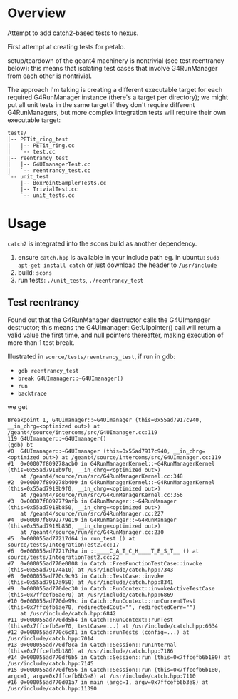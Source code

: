 # Overview

Attempt to add [catch2](https://github.com/catchorg/Catch2)-based tests to nexus.

First attempt at creating tests for petalo.

setup/teardown of the geant4 machinery is nontrivial (see test reentrancy below): this means that isolating test cases that involve G4RunManager from each other is nontrivial.

The approach I'm taking is creating a different executable target for each required G4RunManager instance (there's a target per directory); we might put all unit tests in the same target if they don't require different G4RunManagers, but more complex integration tests will require their own executable target:

```
tests/
|-- PETit_ring_test
|   |-- PETit_ring.cc
|   `-- test.cc
|-- reentrancy_test
|   |-- G4UImanagerTest.cc
|   `-- reentrancy_test.cc
`-- unit_test
    |-- BoxPointSamplerTests.cc
    |-- TrivialTest.cc
    `-- unit_tests.cc
```

# Usage

`catch2` is integrated into the scons build as another dependency.

1. ensure `catch.hpp` is available in your include path eg. in ubuntu:
  `sudo apt-get install catch`
  or just download the header to `/usr/include`
2. build:
  `scons`
3. run tests:
  `./unit_tests`, `./reentrancy_test`


## Test reentrancy

Found out that the G4RunManager destructor calls the G4UImanager destructor; this means the G4UImanager::GetUIpointer() call will return a valid value the first time, and null pointers thereafter, making execution of more than 1 test break.

Illustrated in `source/tests/reentrancy_test`, if run in gdb:
* `gdb reentrancy_test`
* `break G4UImanager::~G4UImanager()`
* `run`
* `backtrace`

we get

```
Breakpoint 1, G4UImanager::~G4UImanager (this=0x55ad7917c940, __in_chrg=<optimized out>) at /geant4/source/intercoms/src/G4UImanager.cc:119
119	G4UImanager::~G4UImanager()
(gdb) bt
#0  G4UImanager::~G4UImanager (this=0x55ad7917c940, __in_chrg=<optimized out>) at /geant4/source/intercoms/src/G4UImanager.cc:119
#1  0x00007f809278acb0 in G4RunManagerKernel::~G4RunManagerKernel (this=0x55ad7918b9f0, __in_chrg=<optimized out>)
    at /geant4/source/run/src/G4RunManagerKernel.cc:348
#2  0x00007f809278b409 in G4RunManagerKernel::~G4RunManagerKernel (this=0x55ad7918b9f0, __in_chrg=<optimized out>)
    at /geant4/source/run/src/G4RunManagerKernel.cc:356
#3  0x00007f8092779afb in G4RunManager::~G4RunManager (this=0x55ad7918b850, __in_chrg=<optimized out>)
    at /geant4/source/run/src/G4RunManager.cc:227
#4  0x00007f8092779e19 in G4RunManager::~G4RunManager (this=0x55ad7918b850, __in_chrg=<optimized out>)
    at /geant4/source/run/src/G4RunManager.cc:230
#5  0x000055ad77217d64 in run_test () at source/tests/IntegrationTest2.cc:17
#6  0x000055ad77217d9a in ::____C_A_T_C_H____T_E_S_T__ () at source/tests/IntegrationTest2.cc:22
#7  0x000055ad770e0008 in Catch::FreeFunctionTestCase::invoke (this=0x55ad79174a10) at /usr/include/catch.hpp:7343
#8  0x000055ad770c9c93 in Catch::TestCase::invoke (this=0x55ad7917a950) at /usr/include/catch.hpp:8341
#9  0x000055ad770dec30 in Catch::RunContext::invokeActiveTestCase (this=0x7ffcefb6ae70) at /usr/include/catch.hpp:6869
#10 0x000055ad770de99c in Catch::RunContext::runCurrentTest (this=0x7ffcefb6ae70, redirectedCout="", redirectedCerr="")
    at /usr/include/catch.hpp:6842
#11 0x000055ad770dd5b4 in Catch::RunContext::runTest (this=0x7ffcefb6ae70, testCase=...) at /usr/include/catch.hpp:6634
#12 0x000055ad770c6c81 in Catch::runTests (config=...) at /usr/include/catch.hpp:7014
#13 0x000055ad770df8ca in Catch::Session::runInternal (this=0x7ffcefb6b180) at /usr/include/catch.hpp:7186
#14 0x000055ad770df6b5 in Catch::Session::run (this=0x7ffcefb6b180) at /usr/include/catch.hpp:7145
#15 0x000055ad770df656 in Catch::Session::run (this=0x7ffcefb6b180, argc=1, argv=0x7ffcefb6b3e8) at /usr/include/catch.hpp:7110
#16 0x000055ad770d01a7 in main (argc=1, argv=0x7ffcefb6b3e8) at /usr/include/catch.hpp:11390
```
